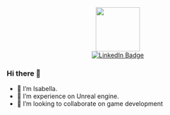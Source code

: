 
<div id="header" align="center">
  <img src="https://media.giphy.com/media/kJV3yFjaVYtlP0CMOR/giphy.gif" width="100"/>
</div>
<div id="badges" align="center">
  <a href="https://www.linkedin.com/in/zhanghao325">
    <img src="https://img.shields.io/badge/LinkedIn-blue?style=for-the-badge&logo=linkedin&logoColor=white" alt="LinkedIn Badge"/>
  </a>
</div>

### Hi there 👋
- 🔭 I’m Isabella.
- 🌱 I’m experience on Unreal engine.
- 👯 I’m looking to collaborate on game development
  
<!--
**Isabella325/Isabella325** is a ✨ _special_ ✨ repository because its `README.md` (this file) appears on your GitHub profile.

Here are some ideas to get you started:


-
-->
